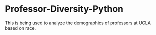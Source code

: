# Professor-Diversity-Python

This is being used to analyze the demographics of professors at UCLA based on race.
